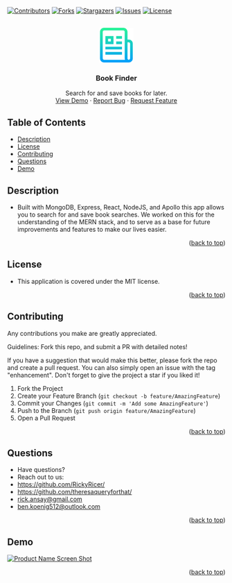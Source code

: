 <div id="top"></div>
<!--
*** Credit to Othneil Drew's Best-README-Template as the base
*** for this template and concept/layout. The following is an iteration
*** from that version, and contains similar structure, with some improvements
*** to allow for easy automation of the README generation process.
*** Check it out: https://github.com/othneildrew/Best-README-Template/
*** NOTE: This template assumes there is a short project demo named "demo.gif" and a "logo.png"
*** saved in the ./assets/images/ folder within your repositiory. Adjust these as needed.
-->

<!-- PROJECT SHIELDS -->
<!--
*** Reference links are enclosed in brackets [ ] instead of parentheses ( ).
*** See the bottom of this document for the declaration of the reference variables
*** for contributors-url, forks-url, etc. This is an optional, concise syntax you may use.
*** https://www.markdownguide.org/basic-syntax/#reference-style-links
-->
[![Contributors][contributors-shield]][contributors-url]
[![Forks][forks-shield]][forks-url]
[![Stargazers][stars-shield]][stars-url]
[![Issues][issues-shield]][issues-url]
[![License][license-shield]][license-url]


<!-- PROJECT LOGO -->
<br />
<div align="center">
  <a href="https://github.com/theresaqueryforthat/Book-Finder">
    <img src="assets/images/logo.png" alt="Logo" width="80" height="80">
  </a>

<!-- TODO: Rename - Unique -->
<h3 align="center">Book Finder</h3>

  <p align="center">
    Search for and save books for later.
    <br />
    <a href="https://bbookfinder.herokuapp.com/">View Demo</a>
    ·
    <a href="https://github.com/theresaqueryforthat/Book-Finder/issues">Report Bug</a>
    ·
    <a href="https://github.com/theresaqueryforthat/Book-Finder/issues">Request Feature</a>
  </p>
</div>

<!-- TABLE OF CONTENTS -->
## Table of Contents

* [Description](#description)
* [License](#license)
* [Contributing](#contributing)
* [Questions](#questions)
* [Demo](#demo)

<!-- DESCRIPTION -->
## Description

* Built with MongoDB, Express, React, NodeJS, and Apollo this app allows you to search for and save book searches. We worked on this for the understanding of the MERN stack, and to serve as a base for future improvements and features to make our lives easier.

<p align="right">(<a href="#top">back to top</a>)</p>

<!-- LICENSE -->
## License

* This application is covered under the MIT license.

<p align="right">(<a href="#top">back to top</a>)</p>

<!-- CONTRIBUTING -->
## Contributing

Any contributions you make are greatly appreciated.

Guidelines: Fork this repo, and submit a PR with detailed notes!

If you have a suggestion that would make this better, please fork the repo and create a pull request.
You can also simply open an issue with the tag "enhancement".
Don't forget to give the project a star if you liked it!

1. Fork the Project
2. Create your Feature Branch (`git checkout -b feature/AmazingFeature`)
3. Commit your Changes (`git commit -m 'Add some AmazingFeature'`)
4. Push to the Branch (`git push origin feature/AmazingFeature`)
5. Open a Pull Request

<p align="right">(<a href="#top">back to top</a>)</p>

<!-- QUESTIONS -->
## Questions

* Have questions?
* Reach out to us: 
* https://github.com/RickyRicer/
* https://github.com/theresaqueryforthat/
* [rick.ansay@gmail.com](mailto:ben.koenig512@outlook.com "Rick's contact Email")
* [ben.koenig512@outlook.com](mailto:ben.koenig512@outlook.com "Ben's contact Email")

<p align="right">(<a href="#top">back to top</a>)</p>

<!-- PROJECT EXAMPLE -->
## Demo

[![Product Name Screen Shot][product-screenshot]][product-demo-url]

<p align="right">(<a href="#top">back to top</a>)</p>



<!-- MARKDOWN LINKS & IMAGES -->
<!-- https://www.markdownguide.org/basic-syntax/#reference-style-links -->
[contributors-shield]: https://img.shields.io/github/contributors/theresaqueryforthat/Book-Finder.svg?style=for-the-badge
[contributors-url]: https://github.com/theresaqueryforthat/Book-Finder/graphs/contributors
[forks-shield]: https://img.shields.io/github/forks/theresaqueryforthat/Book-Finder.svg?style=for-the-badge
[forks-url]: https://github.com/theresaqueryforthat/Book-Finder/network/members
[stars-shield]: https://img.shields.io/github/stars/theresaqueryforthat/Book-Finder.svg?style=for-the-badge
[stars-url]: https://github.com/theresaqueryforthat/Book-Finder/stargazers
[issues-shield]: https://img.shields.io/github/issues/theresaqueryforthat/Book-Finder.svg?style=for-the-badge
[issues-url]: https://github.com/theresaqueryforthat/Book-Finder/issues
[license-shield]: https://img.shields.io/github/license/theresaqueryforthat/Book-Finder.svg?style=for-the-badge&cacheSeconds=3600
[license-url]: https://github.com/theresaqueryforthat/Book-Finder/blob/main/LICENSE.txt
[linkedin-shield]: https://img.shields.io/badge/-LinkedIn-black.svg?style=for-the-badge&logo=linkedin&colorB=555
[product-screenshot]: assets/images/demo.gif
[portfolio-shield]: https://img.shields.io/badge/my_portfolio-000?style=for-the-badge&logo=ko-fi&logoColor=white
[product-demo-url]: https://bbookfinder.herokuapp.com/